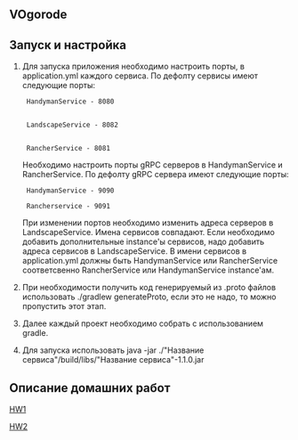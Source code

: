 ## VOgorode

## Запуск и настройка
1) Для запуска приложения необходимо настроить порты, в application.yml каждого сервиса. По дефолту сервисы имеют следующие порты: 

        HandymanService - 8080
    
    
        LandscapeService - 8082
    
    
        RancherService - 8081

    Необходимо настроить порты gRPC серверов в HandymanService и RancherService. По дефолту gRPC сервера имеют следующие порты: 

        HandymanService - 9090

        Rancherservice - 9091

    При изменении портов необходимо изменить адреса серверов в LandscapeService. Имена сервисов совпадают. 
    Если необходимо добавить дополнительные instance'ы сервисов, надо добавить адреса сервисов в LandscapeService. 
    В имени сервисов в application.yml должны быть HandymanService или RancherService соответсвенно RancherService или HandymanService instance'ам.

2) При необходимости получить код генерируемый из .proto файлов использовать ./gradlew generateProto, если это не надо, то можно пропустить этот этап.

3) Далее каждый проект необходимо собрать с использованием gradle.

4) Для запуска использовать java -jar ./"Название сервиса"/build/libs/"Название сервиса"-1.1.0.jar

## Описание домашних работ
[HW1](/docs/HW1/HW1.md)

[HW2](/docs/HW2/HW2.md)

